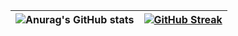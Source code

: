| ![Anurag's GitHub stats](https://github-readme-stats.vercel.app/api?username=tssvett&show_icons=true&theme=darcula) | [![GitHub Streak](https://github-readme-streak-stats.herokuapp.com/?user=tssvett&theme=darcula)](https://git.io/streak-stats) |
|:---:|:---:|

